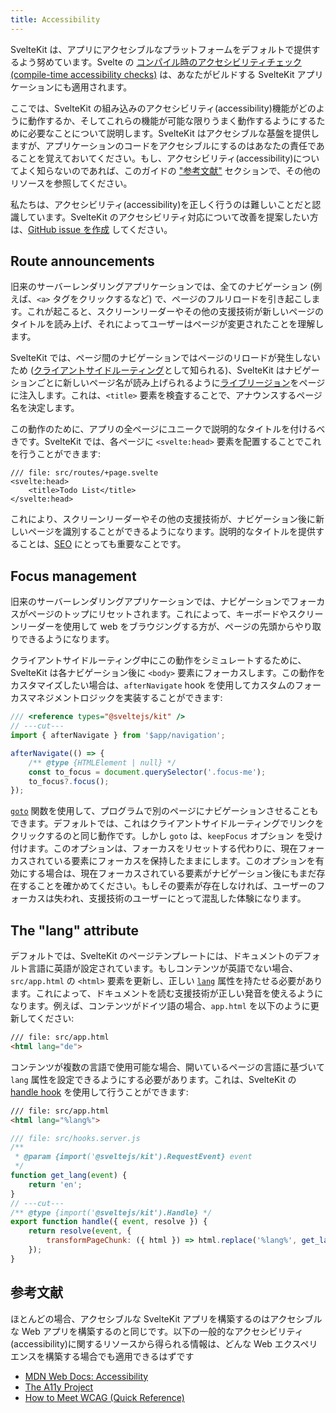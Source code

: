 ```yaml
---
title: Accessibility
---
```


SvelteKit は、アプリにアクセシブルなプラットフォームをデフォルトで提供するよう努めています。Svelte の [コンパイル時のアクセシビリティチェック(compile-time accessibility checks)](https://svelte.jp/docs#accessibility-warnings) は、あなたがビルドする SvelteKit アプリケーションにも適用されます。

ここでは、SvelteKit の組み込みのアクセシビリティ(accessibility)機能がどのように動作するか、そしてこれらの機能が可能な限りうまく動作するようにするために必要なことについて説明します。SvelteKit はアクセシブルな基盤を提供しますが、アプリケーションのコードをアクセシブルにするのはあなたの責任であることを覚えておいてください。もし、アクセシビリティ(accessibility)についてよく知らないのであれば、このガイドの ["参考文献"](/docs/accessibility#further-reading) セクションで、その他のリソースを参照してください。

私たちは、アクセシビリティ(accessibility)を正しく行うのは難しいことだと認識しています。SvelteKit のアクセシビリティ対応について改善を提案したい方は、[GitHub issue を作成](https://github.com/sveltejs/kit/issues) してください。

## Route announcements

旧来のサーバーレンダリングアプリケーションでは、全てのナビゲーション (例えば、`<a>` タグをクリックするなど) で、ページのフルリロードを引き起こします。これが起こると、スクリーンリーダーやその他の支援技術が新しいページのタイトルを読み上げ、それによってユーザーはページが変更されたことを理解します。

SvelteKit では、ページ間のナビゲーションではページのリロードが発生しないため ([クライアントサイドルーティング](/docs/glossary#routing)として知られる)、SvelteKit はナビゲーションごとに新しいページ名が読み上げられるように[ライブリージョン](https://developer.mozilla.org/ja/docs/Web/Accessibility/ARIA/ARIA_Live_Regions)をページに注入します。これは、`<title>` 要素を検査することで、アナウンスするページ名を決定します。

この動作のために、アプリの全ページにユニークで説明的なタイトルを付けるべきです。SvelteKit では、各ページに `<svelte:head>` 要素を配置することでこれを行うことができます:

```svelte
/// file: src/routes/+page.svelte
<svelte:head>
	<title>Todo List</title>
</svelte:head>
```

これにより、スクリーンリーダーやその他の支援技術が、ナビゲーション後に新しいページを識別することができるようになります。説明的なタイトルを提供することは、[SEO](/docs/seo#manual-setup-title-and-meta) にとっても重要なことです。

## Focus management

旧来のサーバーレンダリングアプリケーションでは、ナビゲーションでフォーカスがページのトップにリセットされます。これによって、キーボードやスクリーンリーダーを使用して web をブラウジングする方が、ページの先頭からやり取りできるようになります。

クライアントサイドルーティング中にこの動作をシミュレートするために、SvelteKit は各ナビゲーション後に `<body>` 要素にフォーカスします。この動作をカスタマイズしたい場合は、`afterNavigate` hook を使用してカスタムのフォーカスマネジメントロジックを実装することができます:

```js
/// <reference types="@sveltejs/kit" />
// ---cut---
import { afterNavigate } from '$app/navigation';

afterNavigate(() => {
	/** @type {HTMLElement | null} */
	const to_focus = document.querySelector('.focus-me');
	to_focus?.focus();
});
```

[`goto`](/docs/modules#$app-navigation-goto) 関数を使用して、プログラムで別のページにナビゲーションさせることもできます。デフォルトでは、これはクライアントサイドルーティングでリンクをクリックするのと同じ動作です。しかし `goto` は、`keepFocus` オプション を受け付けます。このオプションは、フォーカスをリセットする代わりに、現在フォーカスされている要素にフォーカスを保持したままにします。このオプションを有効にする場合は、現在フォーカスされている要素がナビゲーション後にもまだ存在することを確かめてください。もしその要素が存在しなければ、ユーザーのフォーカスは失われ、支援技術のユーザーにとって混乱した体験になります。

## The "lang" attribute

デフォルトでは、SvelteKit のページテンプレートには、ドキュメントのデフォルト言語に英語が設定されています。もしコンテンツが英語でない場合、`src/app.html` の `<html>` 要素を更新し、正しい [`lang`](https://developer.mozilla.org/ja/docs/Web/HTML/Global_attributes/lang#accessibility) 属性を持たせる必要があります。これによって、ドキュメントを読む支援技術が正しい発音を使えるようになります。例えば、コンテンツがドイツ語の場合、`app.html` を以下のように更新してください:

```html
/// file: src/app.html
<html lang="de">
```

コンテンツが複数の言語で使用可能な場合、開いているページの言語に基づいて `lang` 属性を設定できるようにする必要があります。これは、SvelteKit の [handle hook](/docs/hooks#server-hooks-handle) を使用して行うことができます:

```html
/// file: src/app.html
<html lang="%lang%">
```

```js
/// file: src/hooks.server.js
/**
 * @param {import('@sveltejs/kit').RequestEvent} event
 */
function get_lang(event) {
	return 'en';
}
// ---cut---
/** @type {import('@sveltejs/kit').Handle} */
export function handle({ event, resolve }) {
	return resolve(event, {
		transformPageChunk: ({ html }) => html.replace('%lang%', get_lang(event))
	});
}
```

## 参考文献

ほとんどの場合、アクセシブルな SvelteKit アプリを構築するのはアクセシブルな Web アプリを構築するのと同じです。以下の一般的なアクセシビリティ(accessibility)に関するリソースから得られる情報は、どんな Web エクスペリエンスを構築する場合でも適用できるはずです

- [MDN Web Docs: Accessibility](https://developer.mozilla.org/en-US/docs/Learn/Accessibility)
- [The A11y Project](https://www.a11yproject.com/)
- [How to Meet WCAG (Quick Reference)](https://www.w3.org/WAI/WCAG21/quickref/)
